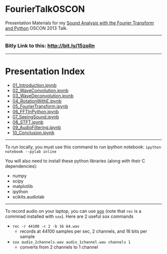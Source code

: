 FourierTalkOSCON
================

Presentation Materials for my [Sound Analysis with the Fourier Transform and Python](http://www.oscon.com/oscon2013/public/schedule/detail/28946) OSCON 2013 Talk.

---

### Bitly Link to this: http://bit.ly/15zoIIn

---

# Presentation Index

* [01_Introduction.ipynb](http://nbviewer.ipython.org/url/raw.github.com/calebmadrigal/FourierTalkOSCON/master/01_Introduction.ipynb)
* [02_WaveConvolution.ipynb](http://nbviewer.ipython.org/url/raw.github.com/calebmadrigal/FourierTalkOSCON/master/02_WaveConvolution.ipynb)
* [03_WaveDeconvolution.ipynb](http://nbviewer.ipython.org/url/raw.github.com/calebmadrigal/FourierTalkOSCON/master/03_WaveDeconvolution.ipynb)
* [04_RotationWithE.ipynb](http://nbviewer.ipython.org/url/raw.github.com/calebmadrigal/FourierTalkOSCON/master/04_RotationWithE.ipynb)
* [05_FourierTransform.ipynb](http://nbviewer.ipython.org/url/raw.github.com/calebmadrigal/FourierTalkOSCON/master/05_FourierTransform.ipynb)
* [06_FFTInPython.ipynb](http://nbviewer.ipython.org/url/raw.github.com/calebmadrigal/FourierTalkOSCON/master/06_FFTInPython.ipynb)
* [07_SeeingSound.ipynb](http://nbviewer.ipython.org/url/raw.github.com/calebmadrigal/FourierTalkOSCON/master/07_SeeingSound.ipynb)
* [08_STFT.ipynb](http://nbviewer.ipython.org/url/raw.github.com/calebmadrigal/FourierTalkOSCON/master/08_STFT.ipynb)
* [09_AudioFiltering.ipynb](http://nbviewer.ipython.org/url/raw.github.com/calebmadrigal/FourierTalkOSCON/master/09_AudioFiltering.ipynb)
* [10_Conclusion.ipynb](http://nbviewer.ipython.org/url/raw.github.com/calebmadrigal/FourierTalkOSCON/master/10_Conclusion.ipynb)

---

To run locally, you must use this command to run ipython notebook: `ipython notebook --pylab inline`

You will also need to install these python libraries (along with their C dependencies):

* numpy
* scipy
* matplotlib
* ipython
* scikits.audiolab

---

To record audio on your laptop, you can use [sox](http://sox.sourceforge.net/) (note that `rec` is a commnad installed with `sox`).  Here are 2 useful sox commands

* `rec -r 44100 -c 2 -b 16 A4.wav`
    - records at 44100 samples per sec, 2 channels, and 16 bits per sample
* `sox audio_2channels.wav audio_1channel.wav channels 1`
    - converts from 2 channels to 1 channel

